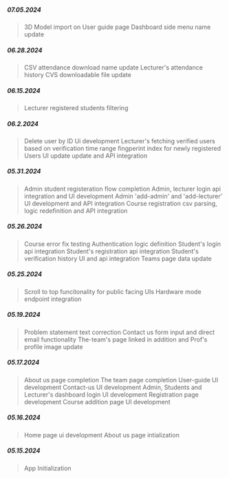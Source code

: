 ##### 07.05.2024

> 3D Model import on User guide page
> Dashboard side menu name update

##### 06.28.2024

> CSV attendance download name update
> Lecturer's attendance history CVS downloadable file update

##### 06.15.2024

> Lecturer registered students filtering

##### 06.2.2024

> Delete user by ID Ui development
> Lecturer's fetching verified users based on verification time range
> fingperint index for newly registered Users UI update update and API integration

##### 05.31.2024

> Admin student registeration flow completion
> Admin, lecturer login api integration and UI development
> Admin 'add-admin' and 'add-lecturer' UI development and API integration
> Course registration csv parsing, logic redefinition and API integration

##### 05.26.2024

> Course error fix testing
> Authentication logic definition
> Student's login api integration
> Student's registration api integration
> Student's verification history UI and api integration
> Teams page data update

##### 05.25.2024

> Scroll to top funcitonality for public facing UIs
> Hardware mode endpoint integration

##### 05.19.2024

> Problem statement text correction
> Contact us form input and direct email functionality
> The-team's page linked in addition and Prof's profile image update

##### 05.17.2024

> About us page completion
> The team page completion
> User-guide UI development
> Contact-us UI development
> Admin, Students and Lecturer's dashboard
> login UI development
> Registration page development
> Course addition page UI development

##### 05.16.2024

> Home page ui development
> About us page intialization

##### 05.15.2024

> App Initialization
